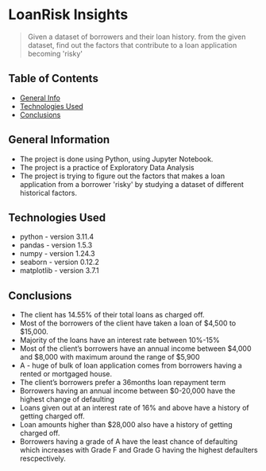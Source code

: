 # LoanRisk Insights
> Given a dataset of borrowers and their loan history. from the given dataset, find out the factors that contribute to a loan application becoming 'risky'


## Table of Contents
* [General Info](#general-information)
* [Technologies Used](#technologies-used)
* [Conclusions](#conclusions)

<!-- You can include any other section that is pertinent to your problem -->

## General Information
- The project is done using Python, using Jupyter Notebook.
- The project is a practice of Exploratory Data Analysis
- The project is trying to figure out the factors that makes a loan application from a borrower 'risky' by studying a dataset of different historical factors.

<!-- You don't have to answer all the questions - just the ones relevant to your project. -->

## Technologies Used
- python - version 3.11.4
- pandas - version 1.5.3
- numpy - version 1.24.3
- seaborn - version 0.12.2
- matplotlib - version 3.7.1


## Conclusions
- The client has 14.55% of their total loans as charged off.
- Most of the borrowers of the client have taken a loan of $4,500 to $15,000.
- Majority of the loans have an interest rate between 10%-15%
- Most of the client’s borrowers have an annual income between $4,000 and $8,000 with maximum around the range of $5,900
- A - huge of bulk of loan application comes from borrowers having a rented or mortgaged house.
- The client’s borrowers prefer a 36months loan repayment term
- Borrowers having an annual income between $0-20,000 have the highest change of defaulting
- Loans given out at an interest rate of 16% and above have a history of getting charged off.
- Loan amounts higher than $28,000 also have a history of getting charged off.
- Borrowers having a grade of A have the least chance of defaulting which increases with Grade F and Grade G having the highest defaulters rescpectively.


<!-- You don't have to answer all the questions - just the ones relevant to your project. -->
<!-- As the libraries versions keep on changing, it is recommended to mention the version of library used in this project -->

